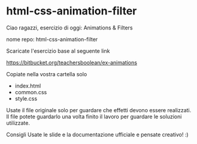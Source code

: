 # html-css-animation-filter

Ciao ragazzi, esercizio di oggi: Animations & Filters

nome repo: html-css-animation-filter

Scaricate l'esercizio base al seguente link

https://bitbucket.org/teachersboolean/ex-animations

Copiate nella vostra cartella solo
* index.html
* common.css
* style.css

Usate il file originale solo per guardare che effetti devono essere realizzati.
Il file potete guardarlo una volta finito il lavoro per guardare le soluzioni utilizzate.

Consigli
Usate le slide e la documentazione ufficiale e pensate creativo! :)